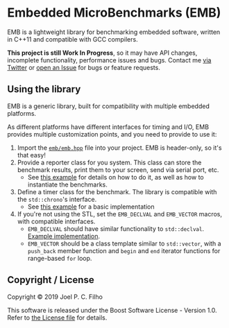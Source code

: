 # Embedded MicroBenchmarks (EMB)

EMB is a lightweight library for benchmarking embedded software, written in C++11 and compatible with GCC compilers. 

**This project is still Work In Progress**, so it may have API changes, incomplete functionality, performance issues and bugs. 
Contact me [via Twitter](https://twitter.com/_JoelFilho) or [open an Issue](https://github.com/JoelFilho/EMB/issues/new) for bugs or feature requests.

## Using the library

EMB is a generic library, built for compatibility with multiple embedded platforms.

As different platforms have different interfaces for timing and I/O, EMB provides multiple customization points, and you need to provide to use it:

1. Import the [`emb/emb.hpp`](include/emb/emb.hpp) file into your project. EMB is header-only, so it's that easy!
2. Provide a reporter class for you system. This class can store the benchmark results, print them to your screen, send via serial port, etc.
   * See [this example](examples/stl_chrono/main.cpp) for details on how to do it, as well as how to instantiate the benchmarks.
3. Define a timer class for the benchmark. The library is compatible with the `std::chrono`'s interface.
   * See [this example](examples/stl_ctime/main.cpp) for a basic implementation
4. If you're not using the STL, set the `EMB_DECLVAL` and `EMB_VECTOR` macros, with compatible interfaces.
   * `EMB_DECLVAL` should have similar functionality to `std::declval`. 
[Example implementation](https://github.com/JoelFilho/JTC/blob/master/include/jtc/templates/declval.hpp).
   * `EMB_VECTOR` should be a class template similar to `std::vector`, with a `push_back` member function and `begin` and `end` iterator functions for range-based `for` loop.

## Copyright / License

Copyright © 2019 Joel P. C. Filho

This software is released under the Boost Software License - Version 1.0. Refer to [the License file](LICENSE.md) for details. 